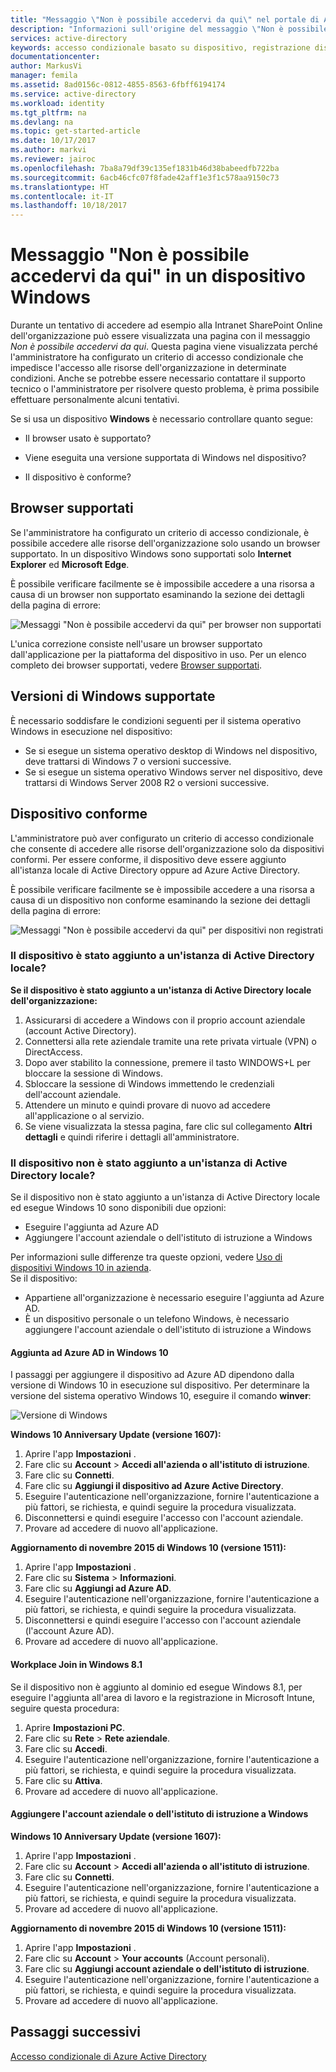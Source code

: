 ```yaml
---
title: "Messaggio \"Non è possibile accedervi da qui\" nel portale di Azure da un dispositivo Windows | Microsoft Docs"
description: "Informazioni sull'origine del messaggio \"Non è possibile accedervi da qui\" e su cosa controllare per evitarlo."
services: active-directory
keywords: accesso condizionale basato su dispositivo, registrazione dispositivo, abilitare registrazione dispositivo, registrazione dispositivo e software MDM
documentationcenter: 
author: MarkusVi
manager: femila
ms.assetid: 8ad0156c-0812-4855-8563-6fbff6194174
ms.service: active-directory
ms.workload: identity
ms.tgt_pltfrm: na
ms.devlang: na
ms.topic: get-started-article
ms.date: 10/17/2017
ms.author: markvi
ms.reviewer: jairoc
ms.openlocfilehash: 7ba8a79df39c135ef1831b46d38babeedfb722ba
ms.sourcegitcommit: 6acb46cfc07f8fade42aff1e3f1c578aa9150c73
ms.translationtype: HT
ms.contentlocale: it-IT
ms.lasthandoff: 10/18/2017
---
```

# <a name="you-cant-get-there-from-here-on-a-windows-device"></a>Messaggio "Non è possibile accedervi da qui" in un dispositivo Windows

Durante un tentativo di accedere ad esempio alla Intranet SharePoint Online dell'organizzazione può essere visualizzata una pagina con il messaggio *Non è possibile accedervi da qui*. Questa pagina viene visualizzata perché l'amministratore ha configurato un criterio di accesso condizionale che impedisce l'accesso alle risorse dell'organizzazione in determinate condizioni. Anche se potrebbe essere necessario contattare il supporto tecnico o l'amministratore per risolvere questo problema, è prima possibile effettuare personalmente alcuni tentativi.

Se si usa un dispositivo **Windows** è necessario controllare quanto segue:

- Il browser usato è supportato?

- Viene eseguita una versione supportata di Windows nel dispositivo?

- Il dispositivo è conforme?






## <a name="supported-browser"></a>Browser supportati

Se l'amministratore ha configurato un criterio di accesso condizionale, è possibile accedere alle risorse dell'organizzazione solo usando un browser supportato. In un dispositivo Windows sono supportati solo **Internet Explorer** ed **Microsoft Edge**.

È possibile verificare facilmente se è impossibile accedere a una risorsa a causa di un browser non supportato esaminando la sezione dei dettagli della pagina di errore:

![Messaggi "Non è possibile accedervi da qui" per browser non supportati](./media/active-directory-conditional-access-device-remediation/02.png "Scenario")

L'unica correzione consiste nell'usare un browser supportato dall'applicazione per la piattaforma del dispositivo in uso. Per un elenco completo dei browser supportati, vedere [Browser supportati](active-directory-conditional-access-supported-apps.md).  


## <a name="supported-versions-of-windows"></a>Versioni di Windows supportate

È necessario soddisfare le condizioni seguenti per il sistema operativo Windows in esecuzione nel dispositivo: 

- Se si esegue un sistema operativo desktop di Windows nel dispositivo, deve trattarsi di Windows 7 o versioni successive.
- Se si esegue un sistema operativo Windows server nel dispositivo, deve trattarsi di Windows Server 2008 R2 o versioni successive. 


## <a name="compliant-device"></a>Dispositivo conforme

L'amministratore può aver configurato un criterio di accesso condizionale che consente di accedere alle risorse dell'organizzazione solo da dispositivi conformi. Per essere conforme, il dispositivo deve essere aggiunto all'istanza locale di Active Directory oppure ad Azure Active Directory.

È possibile verificare facilmente se è impossibile accedere a una risorsa a causa di un dispositivo non conforme esaminando la sezione dei dettagli della pagina di errore:
 
![Messaggi "Non è possibile accedervi da qui" per dispositivi non registrati](./media/active-directory-conditional-access-device-remediation/01.png "Scenario")


### <a name="is-your-device-joined-to-an-on-premises-active-directory"></a>Il dispositivo è stato aggiunto a un'istanza di Active Directory locale?

**Se il dispositivo è stato aggiunto a un'istanza di Active Directory locale dell'organizzazione:**

1. Assicurarsi di accedere a Windows con il proprio account aziendale (account Active Directory).
2. Connettersi alla rete aziendale tramite una rete privata virtuale (VPN) o DirectAccess.
3. Dopo aver stabilito la connessione, premere il tasto WINDOWS+L per bloccare la sessione di Windows.
4. Sbloccare la sessione di Windows immettendo le credenziali dell'account aziendale.
5. Attendere un minuto e quindi provare di nuovo ad accedere all'applicazione o al servizio.
6. Se viene visualizzata la stessa pagina, fare clic sul collegamento **Altri dettagli** e quindi riferire i dettagli all'amministratore.


### <a name="is-your-device-not-joined-to-an-on-premises-active-directory"></a>Il dispositivo non è stato aggiunto a un'istanza di Active Directory locale?

Se il dispositivo non è stato aggiunto a un'istanza di Active Directory locale ed esegue Windows 10 sono disponibili due opzioni:

* Eseguire l'aggiunta ad Azure AD
* Aggiungere l'account aziendale o dell'istituto di istruzione a Windows

Per informazioni sulle differenze tra queste opzioni, vedere [Uso di dispositivi Windows 10 in azienda](active-directory-azureadjoin-windows10-devices.md).  
Se il dispositivo:

- Appartiene all'organizzazione è necessario eseguire l'aggiunta ad Azure AD.
- È un dispositivo personale o un telefono Windows, è necessario aggiungere l'account aziendale o dell'istituto di istruzione a Windows 



#### <a name="azure-ad-join-on-windows-10"></a>Aggiunta ad Azure AD in Windows 10

I passaggi per aggiungere il dispositivo ad Azure AD dipendono dalla versione di Windows 10 in esecuzione sul dispositivo. Per determinare la versione del sistema operativo Windows 10, eseguire il comando **winver**: 

![Versione di Windows](./media/active-directory-conditional-access-device-remediation/03.png )


**Windows 10 Anniversary Update (versione 1607):**

1. Aprire l'app **Impostazioni** .
2. Fare clic su **Account** > **Accedi all'azienda o all'istituto di istruzione**.
3. Fare clic su **Connetti**.
4. Fare clic su **Aggiungi il dispositivo ad Azure Active Directory**.
5. Eseguire l'autenticazione nell'organizzazione, fornire l'autenticazione a più fattori, se richiesta, e quindi seguire la procedura visualizzata.
6. Disconnettersi e quindi eseguire l'accesso con l'account aziendale.
7. Provare ad accedere di nuovo all'applicazione.

**Aggiornamento di novembre 2015 di Windows 10 (versione 1511):**

1. Aprire l'app **Impostazioni** .
2. Fare clic su **Sistema** > **Informazioni**.
3. Fare clic su **Aggiungi ad Azure AD**.
4. Eseguire l'autenticazione nell'organizzazione, fornire l'autenticazione a più fattori, se richiesta, e quindi seguire la procedura visualizzata.
5. Disconnettersi e quindi eseguire l'accesso con l'account aziendale (l'account Azure AD).
6. Provare ad accedere di nuovo all'applicazione.


#### <a name="workplace-join-on-windows-81"></a>Workplace Join in Windows 8.1

Se il dispositivo non è aggiunto al dominio ed esegue Windows 8.1, per eseguire l'aggiunta all'area di lavoro e la registrazione in Microsoft Intune, seguire questa procedura:

1. Aprire **Impostazioni PC**.
2. Fare clic su **Rete** > **Rete aziendale**.
3. Fare clic su **Accedi**.
4. Eseguire l'autenticazione nell'organizzazione, fornire l'autenticazione a più fattori, se richiesta, e quindi seguire la procedura visualizzata.
5. Fare clic su **Attiva**.
6. Provare ad accedere di nuovo all'applicazione.



#### <a name="add-your-work-or-school-account-to-windows"></a>Aggiungere l'account aziendale o dell'istituto di istruzione a Windows 


**Windows 10 Anniversary Update (versione 1607):**

1. Aprire l'app **Impostazioni** .
2. Fare clic su **Account** > **Accedi all'azienda o all'istituto di istruzione**.
3. Fare clic su **Connetti**.
4. Eseguire l'autenticazione nell'organizzazione, fornire l'autenticazione a più fattori, se richiesta, e quindi seguire la procedura visualizzata.
5. Provare ad accedere di nuovo all'applicazione.


**Aggiornamento di novembre 2015 di Windows 10 (versione 1511):**

1. Aprire l'app **Impostazioni** .
2. Fare clic su **Account** > **Your accounts** (Account personali).
3. Fare clic su **Aggiungi account aziendale o dell'istituto di istruzione**.
4. Eseguire l'autenticazione nell'organizzazione, fornire l'autenticazione a più fattori, se richiesta, e quindi seguire la procedura visualizzata.
5. Provare ad accedere di nuovo all'applicazione.





## <a name="next-steps"></a>Passaggi successivi
[Accesso condizionale di Azure Active Directory](active-directory-conditional-access.md)

